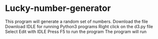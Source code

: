 # Lucky-number-generator
This program will generate a random set of numbers.
Download the file
Download IDLE for running Python3 programs
Right click on the d3.py file
Select Edit with IDLE 
Press F5 to run the program
The program will run
